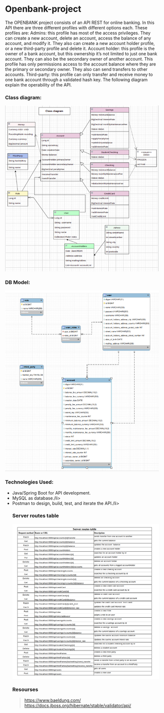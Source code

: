 # Openbank-project

The OPENBANK project consists of an API REST for online banking.
In this API there are three different profiles with different options each. These profiles are:
Admins: this profile has most of the access privileges. They can create a  new account, delete an account, access the balance of any account, and modify it. They also can create a new account holder profile, or a new third-party profile and delete it.
Account holder: this profile is the owner of a bank account, but this ownership it’s not limited to just one bank account. They can also be the secondary owner of another account. This profile has only permissions access to the account balance where they are the primary or secondary owner.  They also can send transfers to other accounts.
Third-party: this profile can only transfer and receive money to one bank account through a validated hash key.
The following diagram explain the operability of the API.

### Class diagram:
![class diagram](./src/images/class.png)

### DB Model:
![model](./src/images/model.png)
### Technologies Used:
<ul>
<li>Java/Spring Boot for API development.</li>
<li>MySQL as database./li>
<li>Postman to design, build, test, and iterate the API./li>

### Server routes table
![table](./src/images/table.png)
### Resourses
> https://www.baeldung.com/ <br />
https://docs.jboss.org/hibernate/stable/validator/api/

